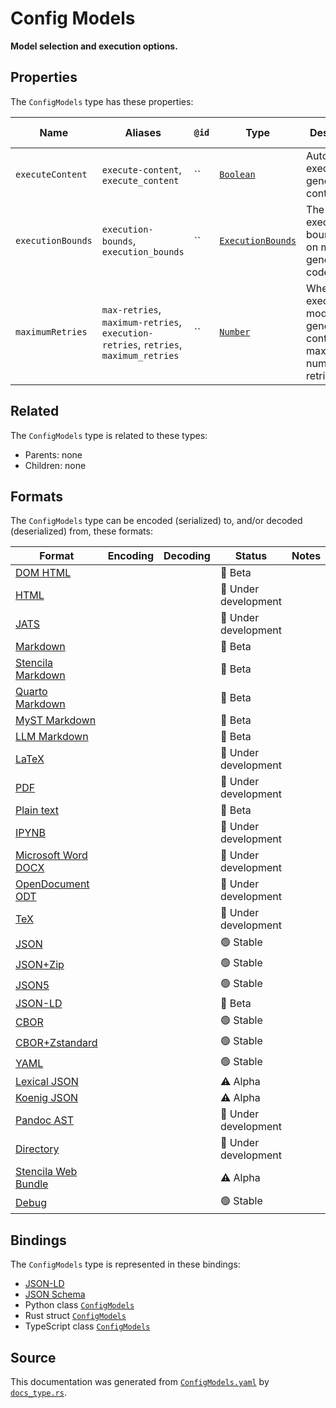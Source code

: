# Config Models

**Model selection and execution options.**

## Properties

The `ConfigModels` type has these properties:

| Name              | Aliases                                                                             | `@id` | Type                                                                                                               | Description                                                            | Inherited from |
| ----------------- | ----------------------------------------------------------------------------------- | ----- | ------------------------------------------------------------------------------------------------------------------ | ---------------------------------------------------------------------- | -------------- |
| `executeContent`  | `execute-content`, `execute_content`                                                | ``    | [`Boolean`](https://github.com/stencila/stencila/blob/main/docs/reference/schema/data/boolean.md)                  | Automatically execute generated content.                               | -              |
| `executionBounds` | `execution-bounds`, `execution_bounds`                                              | ``    | [`ExecutionBounds`](https://github.com/stencila/stencila/blob/main/docs/reference/schema/flow/execution-bounds.md) | The execution boundaries on model generated code.                      | -              |
| `maximumRetries`  | `max-retries`, `maximum-retries`, `execution-retries`, `retries`, `maximum_retries` | ``    | [`Number`](https://github.com/stencila/stencila/blob/main/docs/reference/schema/data/number.md)                    | When executing model generated content, the maximum number of retries. | -              |

## Related

The `ConfigModels` type is related to these types:

- Parents: none
- Children: none

## Formats

The `ConfigModels` type can be encoded (serialized) to, and/or decoded (deserialized) from, these formats:

| Format                                                                                               | Encoding | Decoding | Status              | Notes |
| ---------------------------------------------------------------------------------------------------- | -------- | -------- | ------------------- | ----- |
| [DOM HTML](https://github.com/stencila/stencila/blob/main/docs/reference/formats/dom.html.md)        |          |          | 🔶 Beta              |       |
| [HTML](https://github.com/stencila/stencila/blob/main/docs/reference/formats/html.md)                |          |          | 🚧 Under development |       |
| [JATS](https://github.com/stencila/stencila/blob/main/docs/reference/formats/jats.md)                |          |          | 🚧 Under development |       |
| [Markdown](https://github.com/stencila/stencila/blob/main/docs/reference/formats/md.md)              |          |          | 🔶 Beta              |       |
| [Stencila Markdown](https://github.com/stencila/stencila/blob/main/docs/reference/formats/smd.md)    |          |          | 🔶 Beta              |       |
| [Quarto Markdown](https://github.com/stencila/stencila/blob/main/docs/reference/formats/qmd.md)      |          |          | 🔶 Beta              |       |
| [MyST Markdown](https://github.com/stencila/stencila/blob/main/docs/reference/formats/myst.md)       |          |          | 🔶 Beta              |       |
| [LLM Markdown](https://github.com/stencila/stencila/blob/main/docs/reference/formats/llmd.md)        |          |          | 🔶 Beta              |       |
| [LaTeX](https://github.com/stencila/stencila/blob/main/docs/reference/formats/latex.md)              |          |          | 🚧 Under development |       |
| [PDF](https://github.com/stencila/stencila/blob/main/docs/reference/formats/pdf.md)                  |          |          | 🚧 Under development |       |
| [Plain text](https://github.com/stencila/stencila/blob/main/docs/reference/formats/text.md)          |          |          | 🔶 Beta              |       |
| [IPYNB](https://github.com/stencila/stencila/blob/main/docs/reference/formats/ipynb.md)              |          |          | 🚧 Under development |       |
| [Microsoft Word DOCX](https://github.com/stencila/stencila/blob/main/docs/reference/formats/docx.md) |          |          | 🚧 Under development |       |
| [OpenDocument ODT](https://github.com/stencila/stencila/blob/main/docs/reference/formats/odt.md)     |          |          | 🚧 Under development |       |
| [TeX](https://github.com/stencila/stencila/blob/main/docs/reference/formats/tex.md)                  |          |          | 🚧 Under development |       |
| [JSON](https://github.com/stencila/stencila/blob/main/docs/reference/formats/json.md)                |          |          | 🟢 Stable            |       |
| [JSON+Zip](https://github.com/stencila/stencila/blob/main/docs/reference/formats/json.zip.md)        |          |          | 🟢 Stable            |       |
| [JSON5](https://github.com/stencila/stencila/blob/main/docs/reference/formats/json5.md)              |          |          | 🟢 Stable            |       |
| [JSON-LD](https://github.com/stencila/stencila/blob/main/docs/reference/formats/jsonld.md)           |          |          | 🔶 Beta              |       |
| [CBOR](https://github.com/stencila/stencila/blob/main/docs/reference/formats/cbor.md)                |          |          | 🟢 Stable            |       |
| [CBOR+Zstandard](https://github.com/stencila/stencila/blob/main/docs/reference/formats/cbor.zstd.md) |          |          | 🟢 Stable            |       |
| [YAML](https://github.com/stencila/stencila/blob/main/docs/reference/formats/yaml.md)                |          |          | 🟢 Stable            |       |
| [Lexical JSON](https://github.com/stencila/stencila/blob/main/docs/reference/formats/lexical.md)     |          |          | ⚠️ Alpha            |       |
| [Koenig JSON](https://github.com/stencila/stencila/blob/main/docs/reference/formats/koenig.md)       |          |          | ⚠️ Alpha            |       |
| [Pandoc AST](https://github.com/stencila/stencila/blob/main/docs/reference/formats/pandoc.md)        |          |          | 🚧 Under development |       |
| [Directory](https://github.com/stencila/stencila/blob/main/docs/reference/formats/directory.md)      |          |          | 🚧 Under development |       |
| [Stencila Web Bundle](https://github.com/stencila/stencila/blob/main/docs/reference/formats/swb.md)  |          |          | ⚠️ Alpha            |       |
| [Debug](https://github.com/stencila/stencila/blob/main/docs/reference/formats/debug.md)              |          |          | 🟢 Stable            |       |

## Bindings

The `ConfigModels` type is represented in these bindings:

- [JSON-LD](https://stencila.org/ConfigModels.jsonld)
- [JSON Schema](https://stencila.org/ConfigModels.schema.json)
- Python class [`ConfigModels`](https://github.com/stencila/stencila/blob/main/python/python/stencila/types/config_models.py)
- Rust struct [`ConfigModels`](https://github.com/stencila/stencila/blob/main/rust/schema/src/types/config_models.rs)
- TypeScript class [`ConfigModels`](https://github.com/stencila/stencila/blob/main/ts/src/types/ConfigModels.ts)

## Source

This documentation was generated from [`ConfigModels.yaml`](https://github.com/stencila/stencila/blob/main/schema/ConfigModels.yaml) by [`docs_type.rs`](https://github.com/stencila/stencila/blob/main/rust/schema-gen/src/docs_type.rs).
